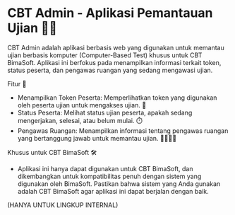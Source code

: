 
# CBT Admin - Aplikasi Pemantauan Ujian 📝👥
CBT Admin adalah aplikasi berbasis web yang digunakan untuk memantau ujian berbasis komputer (Computer-Based Test) khusus untuk CBT BimaSoft. Aplikasi ini berfokus pada menampilkan informasi terkait token, status peserta, dan pengawas ruangan yang sedang mengawasi ujian.

Fitur 🚀
- Menampilkan Token Peserta: Memperlihatkan token yang digunakan oleh peserta ujian untuk mengakses ujian. 🔑
- Status Peserta: Melihat status ujian peserta, apakah sedang mengerjakan, selesai, atau belum mulai. ⏱️
- Pengawas Ruangan: Menampilkan informasi tentang pengawas ruangan yang bertanggung jawab untuk memantau ujian. 👨‍🏫👩‍🏫

Khusus untuk CBT BimaSoft 🛠️
- Aplikasi ini hanya dapat digunakan untuk CBT BimaSoft, dan dikembangkan untuk kompatibilitas penuh dengan sistem yang digunakan oleh BimaSoft. Pastikan bahwa sistem yang Anda gunakan adalah CBT BimaSoft agar aplikasi ini dapat berjalan dengan baik.

(HANYA UNTUK LINGKUP INTERNAL)
